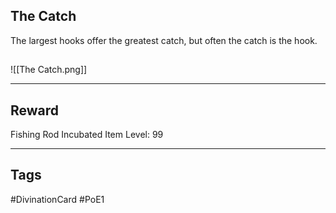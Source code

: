 ## The Catch
The largest hooks offer the greatest catch, but often the catch is the hook.
## 
![[The Catch.png]]

---
## Reward
Fishing Rod
Incubated
Item Level: 99

---
## Tags
#DivinationCard
#PoE1